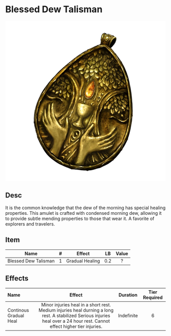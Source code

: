 # Blessed Dew Talisman

![Copyrighted Image](BlessedDewTalisman.png)

## Desc

It is the common knowledge that the dew of the morning has special healing properties. This amulet is crafted with condensed morning dew, allowing it to provide subtle mending properties to those that wear it. A favorite of explorers and travelers.

## Item

|         Name         | # |     Effect     | LB | Value |
| :------------------: | :-: | :-------------: | :-: | :---: |
| Blessed Dew Talisman | 1 | Gradual Healing | 0.2 |   ?   |

## Effects

| Name                   |                                                                                   Effect                                                                                   |  Duration  | Tier Required |
| :--------------------- | :------------------------------------------------------------------------------------------------------------------------------------------------------------------------: | :--------: | :-----------: |
| Continous Gradual Heal | Minor injuries heal in a short rest. Medium injuries heal durning a long rest. A stabilized Serious injuries heal over a 24 hour rest. Cannot effect higher tier injuries. | Indefinite |       6       |
